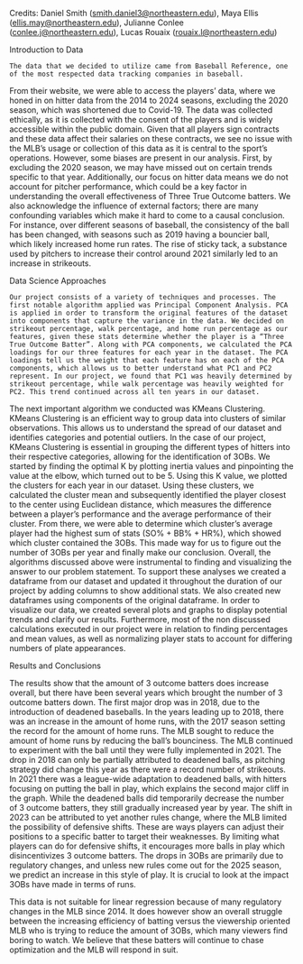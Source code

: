 Credits: Daniel Smith (smith.daniel3@northeastern.edu), Maya Ellis (ellis.may@northeastern.edu), Julianne Conlee (conlee.j@northeastern.edu), Lucas Rouaix (rouaix.l@northeastern.edu)

Introduction to Data

	The data that we decided to utilize came from Baseball Reference, one of the most respected data tracking companies in baseball. 
From their website, we were able to access the players’ data, where we honed in on hitter data from the 2014 to 2024 seasons, excluding the 2020 season, 
which was shortened due to Covid-19. The data was collected ethically, as it is collected with the consent of the players and is widely accessible within the public domain. 
Given that all players sign contracts and these data affect their salaries on these contracts, we see no issue with the MLB’s usage or collection of this data as it is central to the sport’s operations. 
  However, some biases are present in our analysis. First, by excluding the 2020 season, we may have missed out on certain trends specific to that year. 
Additionally, our focus on hitter data means we do not account for pitcher performance, which could be a key factor in understanding the overall effectiveness of Three True Outcome batters. 
We also acknowledge the influence of external factors; there are many confounding variables which make it hard to come to a causal conclusion. 
For instance, over different seasons of baseball, the consistency of the ball has been changed, with seasons such as 2019 having a bouncier ball, which likely increased home run rates.
The rise of sticky tack, a substance used by pitchers to increase their control around 2021 similarly led to an increase in strikeouts. 

Data Science Approaches

	Our project consists of a variety of techniques and processes. The first notable algorithm applied was Principal Component Analysis. PCA is applied in order to transform the original features of the dataset into components that capture the variance in the data. We decided on strikeout percentage, walk percentage, and home run percentage as our features, given these stats determine whether the player is a “Three True Outcome Batter”. Along with PCA components, we calculated the PCA loadings for our three features for each year in the dataset. The PCA loadings tell us the weight that each feature has on each of the PCA components, which allows us to better understand what PC1 and PC2 represent. In our project, we found that PC1 was heavily determined by strikeout percentage, while walk percentage was heavily weighted for PC2. This trend continued across all ten years in our dataset.
The next important algorithm we conducted was KMeans Clustering. KMeans Clustering is an efficient way to group data into clusters of similar observations. This allows us to understand the spread of our dataset and identifies categories and potential outliers. In the case of our project, KMeans Clustering is essential in grouping the different types of hitters into their respective categories, allowing for the identification of 3OBs. We started by finding the optimal K by plotting inertia values and pinpointing the value at the elbow, which turned out to be 5. Using this K value, we plotted the clusters for each year in our dataset. Using these clusters, we calculated the cluster mean and subsequently identified the player closest to the center using Euclidean distance, which measures the difference between a player’s performance and the average performance of their cluster. From there, we were able to determine which cluster’s average player had the highest sum of stats (SO% + BB% + HR%), which showed which cluster contained the 3OBs. This made way for us to figure out the number of 3OBs per year and finally make our conclusion.
	Overall, the algorithms discussed above were instrumental to finding and visualizing the answer to our problem statement. To support these analyses we created a dataframe from our dataset and updated it throughout the duration of our project by adding columns to show additional stats. We also created new dataframes using components of the original dataframe. In order to visualize our data, we created several plots and graphs to display potential trends and clarify our results. Furthermore, most of the non discussed calculations executed in our project were in relation to finding percentages and mean values, as well as normalizing player stats to account for differing numbers of plate appearances. 

Results and Conclusions

The results show that the amount of 3 outcome batters does increase overall, but there have been several years which brought the number of 3 outcome batters down. 
The first major drop was in 2018, due to the introduction of deadened baseballs. In the years leading up to 2018, there was an increase in the amount of home runs, with the 2017 season setting the record for the amount of home runs. The MLB sought to reduce the amount of home runs by reducing the ball’s bounciness. The MLB continued to experiment with the ball until they were fully implemented in 2021. The drop in 2018 can only be partially attributed to deadened balls, as pitching strategy did change this year as there were a record number of strikeouts. In 2021 there was a league-wide adaptation to deadened balls, with hitters focusing on putting the ball in play,  which explains the second major cliff in the graph. 
While the deadened balls did temporarily decrease the number of 3 outcome batters, they still gradually increased year by year. The shift in 2023 can be attributed to yet another rules change, where the MLB limited the possibility of defensive shifts. These are ways players can adjust their positions to a specific batter to target their weaknesses. By limiting what players can do for defensive shifts, it encourages more balls in play which disincentivizes 3 outcome batters. The drops in 3OBs are primarily due to regulatory changes, and unless new rules come out for the 2025 season, we predict an increase in this style of play. 
It is crucial to look at the impact 3OBs have made in terms of runs.

This data is not suitable for linear regression because of many regulatory changes in the MLB since 2014. It does however show an overall struggle between the increasing efficiency of batting versus the viewership oriented MLB who is trying to reduce the amount of 3OBs, which many viewers find boring to watch. We believe that these batters will continue to chase optimization and the MLB will respond in suit.
